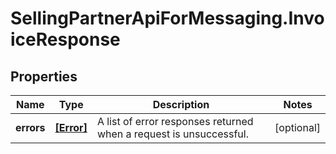 # SellingPartnerApiForMessaging.InvoiceResponse

## Properties

Name | Type | Description | Notes
------------ | ------------- | ------------- | -------------
**errors** | [**[Error]**](Error.md) | A list of error responses returned when a request is unsuccessful. | [optional] 


